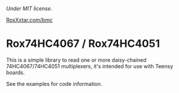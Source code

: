 *Under MIT license.*

[RoxXxtar.com/bmc](https://www.roxxxtar.com/bmc)

# Rox74HC4067 / Rox74HC4051

This is a simple library to read one or more daisy-chained 74HC4067/74HC4051 multiplexers,
it's intended for use with Teensy boards.

See the examples for code information.
